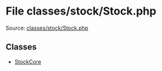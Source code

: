 File classes/stock/Stock.php
=========

Source: [classes/stock/Stock.php](https://github.com/PrestaShop/PrestaShop/blob/1.5.5.0/classes/stock/Stock.php)


Classes
-------

* [StockCore](class.StockCore.md)

